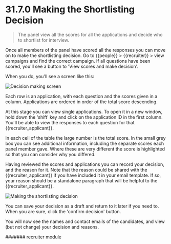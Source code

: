 # 31.7.0 Making the Shortlisting Decision

> The panel view all the scores for all the applications and decide who to shortlist for interview.

Once all members of the panel have scored all the responses you can move on to make the shortlisting
decision.  Go to {{people}} > {{recruiter}} > view campaigns and find the correct campaign.  If
all questions have been scored, you'll see a button to 'View scores and make decision'.

When you do, you'll see a screen like this:

![Decision making screen](31.7.0a.png)

Each row is an application, with each question and the scores given in a column.  Applications
are ordered in order of the total score descending.

At this stage you can view single applications.  To open it in a new window, hold down the 'shift'
key and click on the application ID in the first column.  You'll be able to view the responses
to each question for that {{recruiter_applicant}}.

In each cell of the table the large number is the total score.  In the small grey box you can see 
additional information, including the separate scores each panel member gave.  Where these are very
different the score is highlighted so that you can consider why you differed.

Having reviewed the scores and applications you can record your decision, and the reason for it.
Note that the reason could be shared with the {{recruiter_applicant}} if you have included it in 
your email template.  If so, your reason should be a standalone paragraph that will be helpful to the
{{recruiter_applicant}}.

![Making the shortlisting decision](31.7.0b.gif)

You can save your decision as a draft and return to it later if you need to.  When you are sure, click
the 'confirm decision' button.

You will now see the names and contact emails of the candidates, and view (but not change) your decision
and reasons.

####### recruiter module

